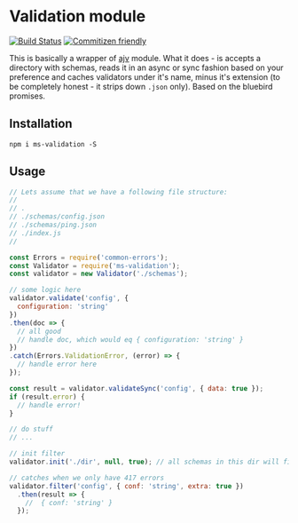 # Validation module

[![Build Status](https://semaphoreci.com/api/v1/projects/8895d4a7-aeaa-4453-96e4-32bb4960536e/633151/badge.svg)](https://semaphoreci.com/makeomatic/ms-validation)
[![Commitizen friendly](https://img.shields.io/badge/commitizen-friendly-brightgreen.svg)](http://commitizen.github.io/cz-cli/)

This is basically a wrapper of [ajv](https://github.com/epoberezkin/ajv) module.
What it does - is accepts a directory with schemas, reads it in an async or sync fashion based on your preference
and caches validators under it's name, minus it's extension (to be completely honest - it strips down `.json` only).
Based on the bluebird promises.

## Installation

`npm i ms-validation -S`

## Usage

```js
// Lets assume that we have a following file structure:
//
// .
// ./schemas/config.json
// ./schemas/ping.json
// ./index.js
//

const Errors = require('common-errors');
const Validator = require('ms-validation');
const validator = new Validator('./schemas');

// some logic here
validator.validate('config', {
  configuration: 'string'
})
.then(doc => {
  // all good
  // handle doc, which would eq { configuration: 'string' }
})
.catch(Errors.ValidationError, (error) => {
  // handle error here
});

const result = validator.validateSync('config', { data: true });
if (result.error) {
  // handle error!
}

// do stuff
// ...

// init filter
validator.init('./dir', null, true); // all schemas in this dir will filter out additional properties instead of throwing an error

// catches when we only have 417 errors
validator.filter('config', { conf: 'string', extra: true })
  .then(result => {
    //  { conf: 'string' }
  });
```
